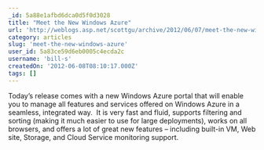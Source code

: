 ```yaml
---
_id: 5a88e1afbd6dca0d5f0d3028
title: "Meet the New Windows Azure"
url: 'http://weblogs.asp.net/scottgu/archive/2012/06/07/meet-the-new-windows-azure.aspx'
category: articles
slug: 'meet-the-new-windows-azure'
user_id: 5a83ce59d6eb0005c4ecda2c
username: 'bill-s'
createdOn: '2012-06-08T08:10:17.000Z'
tags: []
---
```


Today’s release comes with a new Windows Azure portal that will enable you to manage all features and services offered on Windows Azure in a seamless, integrated way.  It is very fast and fluid, supports filtering and sorting (making it much easier to use for large deployments), works on all browsers, and offers a lot of great new features – including built-in VM, Web site, Storage, and Cloud Service monitoring support.
